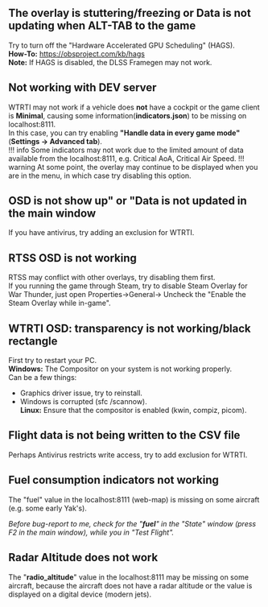 ## The overlay is stuttering/freezing or Data is not updating when ALT-TAB to the game
Try to turn off the "Hardware Accelerated GPU Scheduling" (HAGS).  
**How-To:** <https://obsproject.com/kb/hags>  
**Note:** If HAGS is disabled, the DLSS Framegen may not work.  

## Not working with DEV server
WTRTI may not work if a vehicle does **not** have a cockpit or the game client is **Minimal**, causing some information(**indicators.json**) to be missing on localhost:8111.  
In this case, you can try enabling **"Handle data in every game mode"** (**Settings -> Advanced tab**).  
!!! info
    Some indicators may not work due to the limited amount of data available from the localhost:8111, e.g. Critical AoA, Critical Air Speed.
!!! warning
    At some point, the overlay may continue to be displayed when you are in the menu, in which case try disabling this option.

## OSD is not show up" or "Data is not updated in the main window
If you have antivirus, try adding an exclusion for WTRTI.

## RTSS OSD is not working
RTSS may conflict with other overlays, try disabling them first.  
If you running the game through Steam, try to disable Steam Overlay for War Thunder, just open Properties->General-> Uncheck the "Enable the Steam Overlay while in-game".

## WTRTI OSD: transparency is not working/black rectangle
First try to restart your PC.  
**Windows:** The Compositor on your system is not working properly.  
Can be a few things:  
- Graphics driver issue, try to reinstall.  
- Windows is corrupted (sfc /scannow).  
**Linux:** Ensure that the compositor is enabled (kwin, compiz, picom).

## Flight data is not being written to the CSV file
Perhaps Antivirus restricts write access, try to add exclusion for WTRTI.

## Fuel consumption indicators not working
The "fuel" value in the localhost:8111 (web-map) is missing on some aircraft (e.g. some early Yak's).  

_Before bug-report to me, check for the "**fuel**" in the "State" window (press F2 in the main window), while you in "Test Flight"._

## Radar Altitude does not work
The "**radio_altitude**" value in the localhost:8111 may be missing on some aircraft, because the aircraft does not have a radar altitude or the value is displayed on a digital device (modern jets).  

